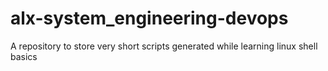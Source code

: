 # alx-system_engineering-devops
A repository to store very short scripts generated while learning linux shell basics
